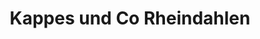 ---
title: "Kappes und Co Rheindahlen"
url: /moenchengladbach/kappes-und-co-rheindahlen/
shop: Supermarkt
---